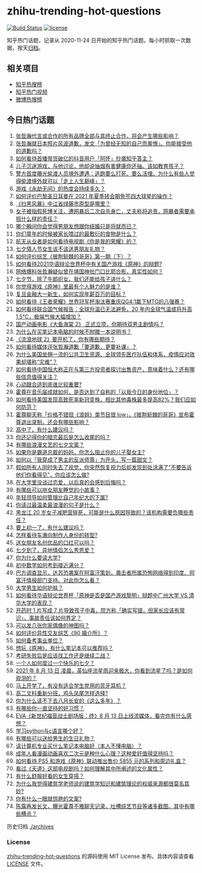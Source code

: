 # zhihu-trending-hot-questions

[![Build Status](https://github.com/justjavac/zhihu-trending-hot-questions/workflows/ci/badge.svg?branch=master)](https://github.com/justjavac/zhihu-trending-hot-questions/actions)
[![license](https://img.shields.io/github/license/justjavac/zhihu-trending-hot-questions)](https://github.com/justjavac/zhihu-trending-hot-questions/blob/master/LICENSE)

知乎热门话题，记录从 2020-11-24 日开始的知乎热门话题。每小时抓取一次数据，按天[归档](./archives)。

## 相关项目

- [知乎热搜榜](https://github.com/justjavac/zhihu-trending-top-search)
- [知乎热门视频](https://github.com/justjavac/zhihu-trending-hot-video)
- [微博热搜榜](https://github.com/justjavac/weibo-trending-hot-search)

## 今日热门话题

<!-- BEGIN -->
<!-- 最后更新时间 Sat Aug 14 2021 08:12:20 GMT+0800 (China Standard Time) -->

1. [张哲瀚代言或合作的所有品牌全部与其终止合作，将会产生哪些影响？](https://www.zhihu.com/question/479486575)
1. [张哲瀚就日本照片风波道歉，发文「为曾经无知的自己而羞愧」。你能接受他的道歉吗？](https://www.zhihu.com/question/479464293)
1. [如何看待首播带货破亿的抖音用户「阿怀」抄袭知乎答主？](https://www.zhihu.com/question/479535770)
1. [儿子沉迷游戏，与他讨论，他却说抽烟有害健康你还抽。该如教育孩子？](https://www.zhihu.com/question/477388387)
1. [警方首度曝光偷渡人员境外遭遇：逃跑要么打死、要么活埋。为什么有些人觉得偷渡境外就可以「走上人生巅峰」？](https://www.zhihu.com/question/479177516)
1. [游戏《永劫无间》的热度会持续多久？](https://www.zhihu.com/question/470628145)
1. [如何评价巴黎圣日耳曼在 2021 年夏季转会期免签四大球星的操作？](https://www.zhihu.com/question/478828247)
1. [《扫黑风暴》中江省绿藤市原型是哪里？](https://www.zhihu.com/question/478622450)
1. [女子被指假死博关注，遭网暴后二次自杀身亡，丈夫称将追责，网暴者需要承担什么样的责任？](https://www.zhihu.com/question/479457307)
1. [哪个瞬间你会觉得男朋友想跟你结婚只是将就而已？](https://www.zhihu.com/question/331404742)
1. [你们童年的时候被家长喂过的最敷衍的食物是什么？](https://www.zhihu.com/question/462844792)
1. [航天从业者是如何看待电视剧《你是我的荣耀》的？](https://www.zhihu.com/question/475169837)
1. [七夕情人节女生该不该送男朋友礼物？](https://www.zhihu.com/question/290778620)
1. [如何评价综艺《披荆斩棘的哥哥》第一期（下）？](https://www.zhihu.com/question/479428195)
1. [如何看待2021华语辩论世界杯中有关国产游戏《原神》的辩题?](https://www.zhihu.com/question/471713998)
1. [网络爆料张哲瀚疑似曾在靖国神社门口比耶合影，真实性如何？](https://www.zhihu.com/question/479397369)
1. [七夕节，除了牛郎织女，我们还能给孩子讲什么？](https://www.zhihu.com/question/477583311)
1. [你觉得游戏《原神》里最有个人魅力的是谁？](https://www.zhihu.com/question/462388527)
1. [复旦金融大一新生，如何实现年薪百万的目标？](https://www.zhihu.com/question/478207939)
1. [如何看待《王者荣耀》世界冠军杯淘汰赛重庆QG4:1赢下MTG的八强赛？](https://www.zhihu.com/question/479566654)
1. [如何看待联合国气候报告：全球升温已无法避免，20 年内全球气温或将升高
   1.5℃，极端气候大幅增加？](https://www.zhihu.com/question/478518638)
1. [国产动画电影《大鱼海棠 2》 正式立项，你期待双男主剧情吗？](https://www.zhihu.com/question/478609412)
1. [为什么在买笔记本电脑的时候不附赠一本说明书？](https://www.zhihu.com/question/478670931)
1. [《流浪地球 2》要开机了，你有哪些期待？](https://www.zhihu.com/question/471927786)
1. [如何看待媒体评张哲瀚道歉「要道歉，更要补课」？](https://www.zhihu.com/question/479522441)
1. [为什么美国坐拥一流的公共卫生资源、全球领先医疗队伍和体系，疫情应对效果却堪称“灾难”？](https://www.zhihu.com/question/479198464)
1. [如何看待中国恒大称正在与第三方投资者探讨出售资产，意味着什么？还有哪些信息值得关注？](https://www.zhihu.com/question/478783146)
1. [心动跟合适到底谁比较重要?](https://www.zhihu.com/question/477873479)
1. [霍尊在音乐届成就如何，是否达到了自称的「以我今日的身份地位」？](https://www.zhihu.com/question/479242622)
1. [如何看待美国发现高致死率新冠变株，相比其他毒株最多提高82%？我们应如何防范？](https://www.zhihu.com/question/479123119)
1. [霍尊聊天称「价格不错但《浪姐》类节目很
   low」，《披荆斩棘的哥哥》宣布霍尊退出录制，还会有哪些影响？](https://www.zhihu.com/question/479240755)
1. [高中了，有什么建议吗？](https://www.zhihu.com/question/478807001)
1. [你还记得你的暗恋最后是怎么收尾的吗？](https://www.zhihu.com/question/478861929)
1. [有哪些浪漫文艺的七夕文案？](https://www.zhihu.com/question/479283137)
1. [如果你是霸道总裁的妈妈，你怎么阻止你的儿子娶女主?](https://www.zhihu.com/question/387717616)
1. [如何以「我穿成了男主的反派师尊」为开头，写一篇甜文？](https://www.zhihu.com/question/433065335)
1. [假如所有人同时失去了视觉，你突然恢复视力后却发现到处涂满了“不要告诉他们你看得见”，你应该怎么做?](https://www.zhihu.com/question/455155293)
1. [在大学里没谈过恋爱，以后真的会感到后悔吗？](https://www.zhihu.com/question/478639863)
1. [有哪些可以哄女朋友睡觉的小故事？](https://www.zhihu.com/question/264824222)
1. [年轻领导如何管理比自己年纪大的下属?](https://www.zhihu.com/question/477324435)
1. [你读过最温柔最浪漫的句子是什么？](https://www.zhihu.com/question/454087703)
1. [黑龙江 20
   岁女子减肥营猝死，可能是什么原因导致的？该机构需要负哪些责任？](https://www.zhihu.com/question/479251265)
1. [要上初一了，有什么建议吗？](https://www.zhihu.com/question/477973744)
1. [怎样看待车澈向制作人身份的转型?](https://www.zhihu.com/question/477041148)
1. [送女朋友名创优品的口红可以吗？](https://www.zhihu.com/question/477564176)
1. [七夕到了，异地情侣怎么秀恩爱？](https://www.zhihu.com/question/478777300)
1. [你为什么要读大学?](https://www.zhihu.com/question/478490293)
1. [初中数学如何考到接近满分？](https://www.zhihu.com/question/268169984)
1. [巴方调查显示，达苏恐袭案在阿富汗策划，袭击者所属恐怖网络得到印度、阿富汗情报部门支持。对此你怎么看？](https://www.zhihu.com/question/479384949)
1. [大学男生如何护肤？](https://www.zhihu.com/question/51735904)
1. [如何看待华语辩论世界杯「原神是否是国产游戏黎明」辩题中广州大学 VS
   清华大学的表现？](https://www.zhihu.com/question/479492365)
1. [开药时 1 片写成 7
   片导致孩子中毒，院方称「确实写错，但家长应该有常识」，事故责任该如何界定？](https://www.zhihu.com/question/479240827)
1. [可以发几张你家偶像的神图吗？](https://www.zhihu.com/question/478997204)
1. [如何评价异性交友综艺《90 婚介所》？](https://www.zhihu.com/question/475822087)
1. [如何备考事业单位？](https://www.zhihu.com/question/49523355)
1. [想玩《原神》，有什么笔记本可以推荐吗？](https://www.zhihu.com/question/470784592)
1. [考研失败后是应该找工作还是继续二战？](https://www.zhihu.com/question/478627169)
1. [一个人如何度过一个快乐的七夕？](https://www.zhihu.com/question/479028735)
1. [2021 年 8 月 13 日
   凌晨，英仙座流星雨迎来极大，你看到流星了吗？是如何观测的？](https://www.zhihu.com/question/478968557)
1. [马上开学了，有没有适合学生党用的蓝牙耳机？](https://www.zhihu.com/question/479234217)
1. [高二文科重新分班，鸡头凤尾怎样选择?](https://www.zhihu.com/question/478896445)
1. [你为什么读不下去八月长安的《这么多年》？](https://www.zhihu.com/question/476748404)
1. [有哪些你一直坚持的好习惯？](https://www.zhihu.com/question/329310508)
1. [EVA《新世纪福音战士剧场版：终》8 月 13
   日上线流媒体，看完你有什么感想？](https://www.zhihu.com/question/477006009)
1. [学习python与c语言哪个好？](https://www.zhihu.com/question/476110584)
1. [有哪些可以送给男生的生日礼物？](https://www.zhihu.com/question/60439346)
1. [读计算机专业买什么笔记本电脑好（本人不懂电脑）？](https://www.zhihu.com/question/336011147)
1. [成年人看漫画动画喜欢二次元是种什么心理？这种爱好值得坚持吗？](https://www.zhihu.com/question/479135508)
1. [如何看待 PS5 和游戏《原神》联动推出售价 5855
   元的系列和周边礼盒？](https://www.zhihu.com/question/478998556)
1. [看过《天道》这部电视剧吗？如何理解其中所阐述的文化属性？](https://www.zhihu.com/question/19559220)
1. [有什么舒服好看的女生穿搭？](https://www.zhihu.com/question/282662246)
1. [为什么我觉得建筑学老师说的建筑学知识和建筑理论的权威来源都很莫名其妙?](https://www.zhihu.com/question/469816430)
1. [你有什么一眼就惊艳的文案?](https://www.zhihu.com/question/384142344)
1. [陈露再发长文，曝光霍尊不雅聊天记录、吐槽综艺节目等诸多截图，其中有哪些槽点？](https://www.zhihu.com/question/479240661)

<!-- END -->

历史归档 [./archives](./archives)

### License

[zhihu-trending-hot-questions](https://github.com/justjavac/zhihu-trending-hot-questions)
的源码使用 MIT License 发布。具体内容请查看 [LICENSE](./LICENSE) 文件。
